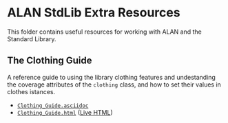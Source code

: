 # ALAN StdLib Extra Resources

This folder contains useful resources for working with ALAN and the Standard Library.

## The Clothing Guide

A reference guide to using the library clothing features and undestanding the coverage attributes of the `clothing` class, and how to set their values in clothes istances. 

- [`Clothing_Guide.asciidoc`][Clothing adoc]
- [`Clothing_Guide.html`][Clothing html] ([Live HTML][Clothing live])




<!-----------------------------------------------------------------------------
                               REFERENCE LINKS                                
------------------------------------------------------------------------------>

<!-- project files -->

[Clothing adoc]: ./Clothing_Guide.asciidoc "View file"
[Clothing html]: ./Clothing_Guide.html     "View file"
[Clothing live]: http://htmlpreview.github.io/?https://github.com/AnssiR66/AlanStdLib/blob/master/extras/Clothing_Guide.html "HTMl live preview via GitHub & BitBucket HTML Preview"


<!-- EOF -->